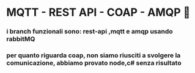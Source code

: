 # MQTT - REST API - COAP - AMQP 🔮

### i branch funzionali sono: rest-api ,mqtt e amqp usando rabbitMQ

### per quanto riguarda coap, non siamo riusciti a svolgere la comunicazione, abbiamo provato node,c# senza risultato

